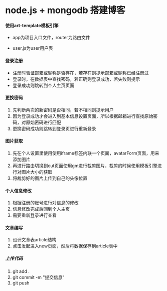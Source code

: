 # node.js + mongodb 搭建博客

#### 使用art-template模板引擎

- app为项目入口文件，router为路由文件

- user.js为user用户表

#### 登录注册
- 注册时验证邮箱或昵称是否存在，若存在则提示邮箱或昵称已经注册过
- 登录时，在数据表中查找密码，若正确则登录成功，若失败则提示
- 登录成功则跳转到个人主页页面

#### 更换密码

1. 先判断两次的新密码是否相同，若不相同则提示用户
2. 因为登录成功才会进入到基本信息设置页面，所以根据邮箱进行查找原始密码，对原始密码进行匹配
3. 更换密码成功则跳转到登录页进行重新登录

#### 图片获取
1. 先在个人设置里使用使用iframe标签内联一个页面，avatarForm页面，用来添加图片
2. 再进行路由切换到cut页面使用gm进行裁剪图片，裁剪的时候使用模板引擎进行对图片大小的获取
3. 将裁剪好的图片上传到自己的头像位置

#### 个人信息修改
1. 根据注册的账号进行对信息的修改
2. 信息修改完成后回到个人主页
3. 需要重新登录进行查看

#### 文章编写
1. 设计文章表article结构
2. 点击发起进入new页面，然后将数据保存到article表中


##### 上传代码
1. git add .
2. git commit -m "提交信息"
3. git push

